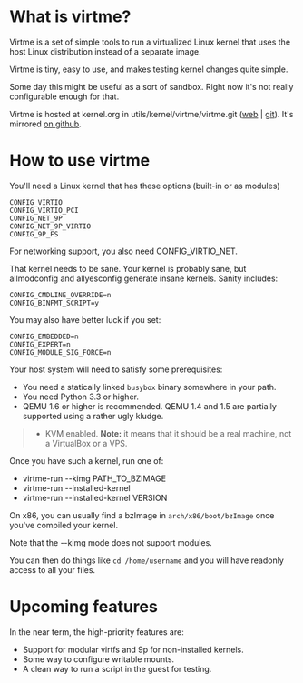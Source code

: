What is virtme?
===============

Virtme is a set of simple tools to run a virtualized Linux kernel that
uses the host Linux distribution instead of a separate image.

Virtme is tiny, easy to use, and makes testing kernel changes quite simple.

Some day this might be useful as a sort of sandbox.  Right now it's not
really configurable enough for that.

Virtme is hosted at kernel.org in utils/kernel/virtme/virtme.git ([web][korg-web] | [git][korg-git]).  It's mirrored [on github][github].

[korg-web]: https://git.kernel.org/cgit/utils/kernel/virtme/virtme.git "virtme on kernel.org"
[korg-git]: git://git.kernel.org/pub/scm/utils/kernel/virtme/virtme.git "git address"
[github]: https://github.com/amluto/virtme

How to use virtme
=================

You'll need a Linux kernel that has these options (built-in or as modules)

    CONFIG_VIRTIO
    CONFIG_VIRTIO_PCI
    CONFIG_NET_9P
    CONFIG_NET_9P_VIRTIO
    CONFIG_9P_FS

For networking support, you also need CONFIG_VIRTIO_NET.

That kernel needs to be sane.  Your kernel is probably sane, but allmodconfig and allyesconfig generate insane kernels.  Sanity includes:

    CONFIG_CMDLINE_OVERRIDE=n
    CONFIG_BINFMT_SCRIPT=y

You may also have better luck if you set:

    CONFIG_EMBEDDED=n
    CONFIG_EXPERT=n
    CONFIG_MODULE_SIG_FORCE=n

Your host system will need to satisfy some prerequisites:

* You need a statically linked `busybox` binary somewhere in your path.
* You need Python 3.3 or higher.
* QEMU 1.6 or higher is recommended.  QEMU 1.4 and 1.5 are partially supported using a rather ugly kludge.
> * KVM enabled. **Note:** it means that it should be a real machine, not a VirtualBox or a VPS.

Once you have such a kernel, run one of:

* virtme-run --kimg PATH_TO_BZIMAGE
* virtme-run --installed-kernel
* virtme-run --installed-kernel VERSION

On x86, you can usually find a bzImage in `arch/x86/boot/bzImage` once you've
compiled your kernel.

Note that the --kimg mode does not support modules.

You can then do things like `cd /home/username` and you will have readonly
access to all your files.

Upcoming features
=================

In the near term, the high-priority features are:

* Support for modular virtfs and 9p for non-installed kernels.
* Some way to configure writable mounts.
* A clean way to run a script in the guest for testing.
